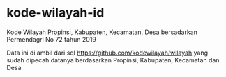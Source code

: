 # kode-wilayah-id
Kode Wilayah Propinsi, Kabupaten, Kecamatan, Desa bersadarkan Permendagri No 72 tahun 2019

Data ini di ambil dari sql https://github.com/kodewilayah/wilayah yang sudah dipecah datanya berdasarkan Propinsi, Kabupaten, Kecamatan dan Desa
